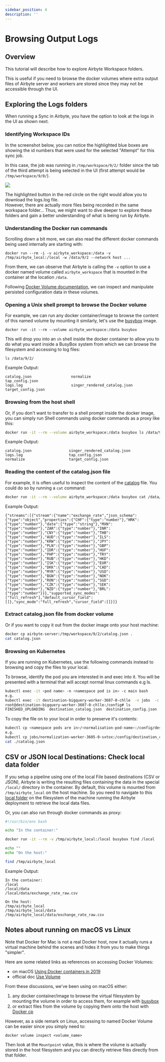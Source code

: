```yaml
---
sidebar_position: 4
description: ''
---
```


# Browsing Output Logs

## Overview

This tutorial will describe how to explore Airbyte Workspace folders.

This is useful if you need to browse the docker volumes where extra output files of Airbyte server and workers are stored since they may not be accessible through the UI.

## Exploring the Logs folders

When running a Sync in Airbyte, you have the option to look at the logs in the UI as shown next.

### Identifying Workspace IDs

In the screenshot below, you can notice the highlighted blue boxes are showing the id numbers that were used for the selected "Attempt" for this sync job.

In this case, the job was running in `/tmp/workspace/9/2/` folder since the tab of the third attempt is being selected in the UI \(first attempt would be `/tmp/workspace/9/0/`\).

![](../.gitbook/assets/explore_logs.png)

The highlighted button in the red circle on the right would allow you to download the logs.log file.  
However, there are actually more files being recorded in the same workspace folder... Thus, we might want to dive deeper to explore these folders and gain a better understanding of what is being run by Airbyte.

### Understanding the Docker run commands

Scrolling down a bit more, we can also read the different docker commands being used internally are starting with:

```text
docker run --rm -i -v airbyte_workspace:/data -v /tmp/airbyte_local:/local -w /data/9/2 --network host ...
```

From there, we can observe that Airbyte is calling the `-v` option to use a docker named volume called `airbyte_workspace` that is mounted in the container at the location `/data`.

Following [Docker Volume documentation](https://docs.docker.com/storage/volumes/), we can inspect and manipulate persisted configuration data in these volumes.

### Opening a Unix shell prompt to browse the Docker volume

For example, we can run any docker container/image to browse the content of this named volume by mounting it similarly, let's use the [busybox](https://hub.docker.com/_/busybox) image.

```text
docker run -it --rm --volume airbyte_workspace:/data busybox
```

This will drop you into an `sh` shell inside the docker container to allow you to do what you want inside a BusyBox system from which we can browse the filesystem and accessing to log files:

```text
ls /data/9/2/
```

Example Output:

```text
catalog.json                  normalize                     tap_config.json
logs.log                      singer_rendered_catalog.json  target_config.json
```

### Browsing from the host shell

Or, if you don't want to transfer to a shell prompt inside the docker image, you can simply run Shell commands using docker commands as a proxy like this:

```bash
docker run -it --rm --volume airbyte_workspace:/data busybox ls /data/9/2
```

Example Output:

```text
catalog.json                 singer_rendered_catalog.json
logs.log                     tap_config.json
normalize                    target_config.json
```

### Reading the content of the catalog.json file

For example, it is often useful to inspect the content of the [catalog](../understanding-airbyte/beginners-guide-to-catalog.md) file. You could do so by running a `cat` command:

```bash
docker run -it --rm --volume airbyte_workspace:/data busybox cat /data/9/2/catalog.json
```

Example Output:

```text
{"streams":[{"stream":{"name":"exchange_rate","json_schema":{"type":"object","properties":{"CHF":{"type":"number"},"HRK":{"type":"number"},"date":{"type":"string"},"MXN":{"type":"number"},"ZAR":{"type":"number"},"INR":{"type":"number"},"CNY":{"type":"number"},"THB":{"type":"number"},"AUD":{"type":"number"},"ILS":{"type":"number"},"KRW":{"type":"number"},"JPY":{"type":"number"},"PLN":{"type":"number"},"GBP":{"type":"number"},"IDR":{"type":"number"},"HUF":{"type":"number"},"PHP":{"type":"number"},"TRY":{"type":"number"},"RUB":{"type":"number"},"HKD":{"type":"number"},"ISK":{"type":"number"},"EUR":{"type":"number"},"DKK":{"type":"number"},"CAD":{"type":"number"},"MYR":{"type":"number"},"USD":{"type":"number"},"BGN":{"type":"number"},"NOK":{"type":"number"},"RON":{"type":"number"},"SGD":{"type":"number"},"CZK":{"type":"number"},"SEK":{"type":"number"},"NZD":{"type":"number"},"BRL":{"type":"number"}}},"supported_sync_modes":["full_refresh"],"default_cursor_field":[]},"sync_mode":"full_refresh","cursor_field":[]}]}
```

### Extract catalog.json file from docker volume

Or if you want to copy it out from the docker image onto your host machine:

```bash
docker cp airbyte-server:/tmp/workspace/9/2/catalog.json .
cat catalog.json
```

### Browsing on Kubernetes

If you are running on Kubernetes, use the following commands instead to browsing and copy the files to your local.

To browse, identify the pod you are interested in and exec into it. You will be presented with a terminal that will accept normal linux commands e.g ls.
```bash
kubectl exec -it <pod name> -n <namespace pod is in> -c main bash
e.g.
kubectl exec -it destination-bigquery-worker-3607-0-chlle  -n jobs  -c main bash
root@destination-bigquery-worker-3607-0-chlle:/config# ls
FINISHED_UPLOADING  destination_catalog.json  destination_config.json
```

To copy the file on to your local in order to preserve it's contents:
```bash
kubectl cp <namespace pods are in>/<normalisation-pod-name>:/config/destination_catalog.json ./catalog.json
e.g.
kubectl cp jobs/normalization-worker-3605-0-sxtox:/config/destination_catalog.json ./catalog.json
cat ./catalog.json
```


## CSV or JSON local Destinations: Check local data folder

If you setup a pipeline using one of the local File based destinations \(CSV or JSON\), Airbyte is writing the resulting files containing the data in the special `/local/` directory in the container. By default, this volume is mounted from `/tmp/airbyte_local` on the host machine. So you need to navigate to this [local folder](file:///tmp/airbyte_local/) on the filesystem of the machine running the Airbyte deployment to retrieve the local data files.

Or, you can also run through docker commands as proxy:

```bash
#!/usr/bin/env bash

echo "In the container:"

docker run -it --rm -v /tmp/airbyte_local:/local busybox find /local

echo ""
echo "On the host:"

find /tmp/airbyte_local
```

Example Output:

```text
In the container:
/local
/local/data
/local/data/exchange_rate_raw.csv

On the host:
/tmp/airbyte_local
/tmp/airbyte_local/data
/tmp/airbyte_local/data/exchange_rate_raw.csv
```

## Notes about running on macOS vs Linux

Note that Docker for Mac is not a real Docker host, now it actually runs a virtual machine behind the scenes and hides it from you to make things "simpler".

Here are some related links as references on accessing Docker Volumes:

* on macOS [Using Docker containers in 2019](https://stackoverflow.com/a/55648186)
* official doc [Use Volume](https://docs.docker.com/storage/volumes/#backup-restore-or-migrate-data-volumes)

From these discussions, we've been using on macOS either:

1. any docker container/image to browse the virtual filesystem by mounting the volume in order to access them, for example with [busybox](https://hub.docker.com/_/busybox)
2. or extract files from the volume by copying them onto the host with [Docker cp](https://docs.docker.com/engine/reference/commandline/cp/)

However, as a side remark on Linux, accessing to named Docker Volume can be easier since you simply need to:

```text
docker volume inspect <volume_name>
```

Then look at the `Mountpoint` value, this is where the volume is actually stored in the host filesystem and you can directly retrieve files directly from that folder.

